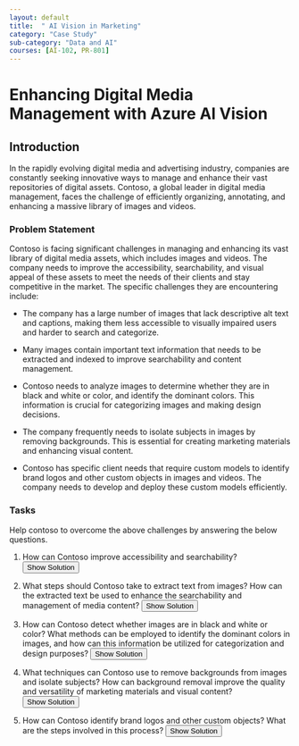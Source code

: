 ```yaml
---
layout: default
title:  " AI Vision in Marketing"
category: "Case Study"
sub-category: "Data and AI"
courses: [AI-102, PR-801]
---
```


# Enhancing Digital Media Management with Azure AI Vision

## Introduction

In the rapidly evolving digital media and advertising industry, companies are constantly seeking innovative ways to manage and enhance their vast repositories of digital assets. Contoso, a global leader in digital media management, faces the challenge of efficiently organizing, annotating, and enhancing a massive library of images and videos.

### Problem Statement
Contoso is facing significant challenges in managing and enhancing its vast library of digital media assets, which includes images and videos. The company needs to improve the accessibility, searchability, and visual appeal of these assets to meet the needs of their clients and stay competitive in the market. The specific challenges they are encountering include:

* The company has a large number of images that lack descriptive alt text and captions, making them less accessible to visually impaired users and harder to search and categorize.

* Many images contain important text information that needs to be extracted and indexed to improve searchability and content management.

* Contoso needs to analyze images to determine whether they are in black and white or color, and identify the dominant colors. This information is crucial for categorizing images and making design decisions.

* The company frequently needs to isolate subjects in images by removing backgrounds. This is essential for creating marketing materials and enhancing visual content.

* Contoso has specific client needs that require custom models to identify brand logos and other custom objects in images and videos. The company needs to develop and deploy these custom models efficiently.

### Tasks 
Help contoso to overcome the above challenges by answering the below questions.


1. How can Contoso improve accessibility and searchability? 
   <button onclick="toggleSolution('solution1')">Show Solution</button>
   <div id="solution1" style="display:none;">
     <p>Contoso can use Azure Computer Vision's Image Analysis API to automatically generate alt text and captions for their images. This feature uses AI models to analyze the visual content of images and generate one-sentence descriptions that can be used as alt text. The key benefits of having descriptive alt text and captions include improved accessibility for visually impaired users, better search engine optimization (SEO), and enhanced user experience by making images more discoverable and understandable.</p>
     <p><strong>API Used</strong>: <a href="https://learn.microsoft.com/en-us/azure/ai-services/computer-vision/use-case-alt-text">Image Analysis API</a></p>
   </div>

2. What steps should Contoso take to extract text from images? How can the extracted text be used to enhance the searchability and management of media content?
   <button onclick="toggleSolution('solution2')">Show Solution</button>
   <div id="solution2" style="display:none;">
     <p>Contoso should use Azure Computer Vision's OCR feature to extract text from images. The steps include:
       <ol>
         <li>Upload images to Azure Blob Storage.</li>
         <li>Use the OCR API to analyze the images and extract text.</li>
         <li>Store the extracted text in a searchable database.</li>
       </ol>
       The extracted text can be used to enhance searchability by indexing the text content, making it easier to find specific information within the media library. It also aids in content management by providing metadata that can be used for categorization and tagging.</p>
     <p><strong>API Used</strong>: <a href="https://learn.microsoft.com/en-us/azure/ai-services/computer-vision/overview-ocr">OCR API</a></p>
   </div>

3. How can Contoso detect whether images are in black and white or color? What methods can be employed to identify the dominant colors in images, and how can this information be utilized for categorization and design purposes?
   <button onclick="toggleSolution('solution3')">Show Solution</button>
   <div id="solution3" style="display:none;">
     <p>Contoso can use Azure Computer Vision's color detection feature to analyze images and determine whether they are black and white or color. The feature also identifies the dominant foreground and background colors, as well as the overall dominant colors in the image. This information can be used to categorize images based on color schemes and make informed design decisions for marketing materials and visual content.</p>
     <p><strong>API Used</strong>: <a href="https://learn.microsoft.com/en-us/azure/ai-services/computer-vision/concept-detecting-color-schemes">Analyze Image API</a></p>
   </div>

4. What techniques can Contoso use to remove backgrounds from images and isolate subjects? How can background removal improve the quality and versatility of marketing materials and visual content?
   <button onclick="toggleSolution('solution4')">Show Solution</button>
   <div id="solution4" style="display:none;">
     <p>Contoso can use AI-powered tools like Microsoft Designer or Azure Computer Vision's background removal feature to remove backgrounds from images. These tools use advanced algorithms to accurately detect and remove backgrounds, leaving the main subject isolated. Background removal improves the quality and versatility of marketing materials by allowing designers to place subjects on different backgrounds, create transparent images, and enhance the overall visual appeal of content.</p>
     <p><strong>API Used</strong>: <a href="https://create.microsoft.com/en-us/features/image-background-remover">Microsoft Designer Background Remover</a></p>
   </div>

5. How can Contoso identify brand logos and other custom objects? What are the steps involved in this process?
   <button onclick="toggleSolution('solution5')">Show Solution</button>
   <div id="solution5" style="display:none;">
     <p>Contoso can use Azure Custom Vision to develop and deploy custom models for identifying brand logos and other custom objects. The steps involved include:
       <ol>
         <li>Collect and label images of the objects to be detected.</li>
         <li>Create Custom Vision resources in the Azure portal.</li>
         <li>Train the custom model using the labeled images.</li>
         <li>Test and evaluate the model's performance.</li>
         <li>Deploy the model and use it to scan new media assets.</li>
       </ol>
       To ensure accuracy and reliability, the company should use a diverse set of training images, regularly update the model with new data, and continuously monitor its performance.</p>
     <p><strong>API Used</strong>: <a href="https://learn.microsoft.com/en-us/azure/ai-services/custom-vision-service/get-started-build-detector">Custom Vision API</a></p>
   </div>

   <script>
     function toggleSolution(id) {
  var element = document.getElementById(id);
  if (element.style.display === "none") {
    element.style.display = "block";
  } else {
    element.style.display = "none";
  }
}
   </script>
